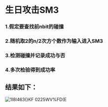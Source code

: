 # 生日攻击SM3
### 1.假定要查找前nbit的碰撞
### 2.随机取2的n/2次方个数作为输入进入SM3
### 3.检测碰撞并记录成功与否
### 4.多次检验得到成功率
## 结果如下：
![1I8I463(}KF 0225WV%FD(E](https://user-images.githubusercontent.com/109883893/180705475-17d5e2cb-96bf-4dae-9b2e-11bfdb87ec48.png)


